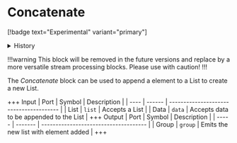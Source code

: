 # Concatenate
[!badge text="Experimental" variant="primary"]

<details>
<summary>History</summary>
<br>

| Version | Changes           |
| ------- | ----------------- |
| 21.09.1 | Added in v21.09.1 |
</details>

!!!warning 
This block will be removed in the future versions and replace by a more versatile stream processing blocks.
Please use with caution!
!!!

The *Concatenate* block can be used to append a element to a List to create a 
new List.

+++ Input
| Port | Symbol | Description                             |
| ---- | ------ | --------------------------------------- |
| List | `list` | Accepts a List                          |
| Data | `data` | Accepts data to be appended to the List |
+++ Output
| Port  | Symbol  | Description                           |
| ----- | ------- | ------------------------------------- |
| Group | `group` | Emits the new list with element added |
+++
